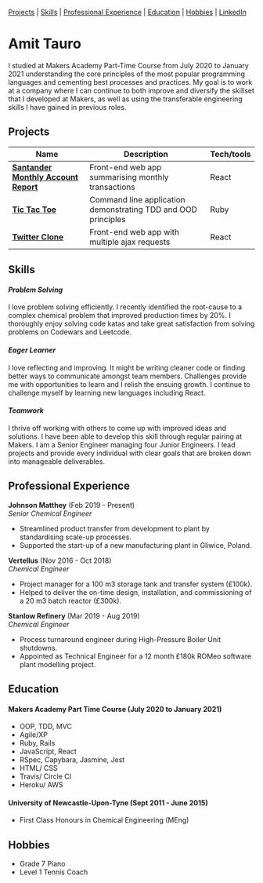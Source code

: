 [Projects](#projects) | [Skills](#skills) | [Professional Experience](#professional-experience) | [Education](#education) | [Hobbies](#hobbies) | [LinkedIn](https://www.linkedin.com/in/amittauro/)

# Amit Tauro

I studied at Makers Academy Part-Time Course from July 2020 to January 2021 understanding the core principles of the most popular programming languages and cementing best processes and practices. My goal is to work at a company where I can continue to both improve and diversify the skillset that I developed at Makers, as well as using the transferable engineering skills I have gained in previous roles.

## Projects

| Name                         | Description       | Tech/tools        |
| ---------------------------- | ----------------- | ----------------- |
| **[Santander Monthly Account Report](https://github.com/amittauro/Santander-account-report)**            |Front-end web app summarising monthly transactions | React |
| **[Tic Tac Toe](https://github.com/amittauro/tic-tac-toe)** | Command line application demonstrating TDD and OOD principles | Ruby              |
| **[Twitter Clone](https://github.com/amittauro/chitter-front-end-react)** | Front-end web app with multiple ajax requests | React              |M

## Skills

#### *Problem Solving*
I love problem solving efficiently. I recently identified the root-cause to a complex chemical problem that improved production times by 20%. I thoroughly enjoy solving code katas and take great satisfaction from solving problems on Codewars and Leetcode.
#### *Eager Learner*
I love reflecting and improving. It might be writing cleaner code or finding better ways to communicate amongst team members. Challenges provide me with opportunities to learn and I relish the ensuing growth. I continue to challenge myself by learning new languages including React.  
#### *Teamwork*
I thrive off working with others to come up with improved ideas and solutions. I have been able to develop this skill through regular pairing at Makers. I am a Senior Engineer managing four Junior Engineers. I lead projects and provide every individual with clear goals that are broken down into manageable deliverables.

## Professional Experience

**Johnson Matthey** (Feb 2019 - Present)    
*Senior Chemical Engineer*  
- Streamlined product transfer from development to plant by standardising scale-up processes.
- Supported the start-up of a new manufacturing plant in Gliwice, Poland.

**Vertellus** (Nov 2016 - Oct 2018)    
*Chemical Engineer*  
- Project manager for a 100 m3 storage tank and transfer system (£100k).
- Helped to deliver the on-time design, installation, and commissioning of a 20 m3 batch reactor (£300k).

**Stanlow Refinery** (Mar 2019 - Aug 2019)  
*Chemical Engineer*
- Process turnaround engineer during High-Pressure Boiler Unit shutdowns.
- Appointed as Technical Engineer for a 12 month £180k ROMeo software plant modelling project.

## Education

#### Makers Academy Part Time Course (July 2020 to January 2021)

- OOP, TDD, MVC
- Agile/XP
- Ruby, Rails
- JavaScript, React
- RSpec, Capybara, Jasmine, Jest
- HTML/ CSS
- Travis/ Circle CI
- Heroku/ AWS

#### University of Newcastle-Upon-Tyne (Sept 2011 - June 2015)

- First Class Honours in Chemical Engineering (MEng)

## Hobbies

- Grade 7 Piano
- Level 1 Tennis Coach
